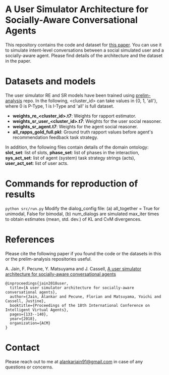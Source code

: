 # A User Simulator Architecture for Socially-Aware Conversational Agents
This repository contains the code and dataset for [this paper](https://dl.acm.org/citation.cfm?id=3267916). You can use it to simulate intent-level conversations between a social simulated user and a socially-aware agent. Please find details of the architecture and the dataset in the paper.

# Datasets and models
The user simulator RE and SR models have been trained using [prelim-analysis](https://github.com/alankarj/prelim-analysis) repo. In the following, <cluster_id> can take values in {0, 1, 'all'}, where 0 is P-Type, 1 is I-Type and 'all' is full dataset.
- **weights_re_<cluster_id>.t7**: Weights for rapport estimator.
- **weights_sr_user_<cluster_id>.t7**: Weights for the user social reasoner.
- **weights_sr_agent.t7**: Weights for the agent social reasoner.
- **all_rapps_gold_full.pkl**: Ground truth rapport values before agent's recommendation feedback task strategy.

In addition, the following files contain details of the domain ontology: **slot_set**: list of slots, **phase_set**: list of phases in the interaction, **sys_act_set**: list of agent (system) task strategy strings (acts), **user_act_set**: list of user acts.

# Commands for reproduction of results
`python src/run.py`
Modify the dialog_config file: (a) all_together = True for unimodal, False for bimodal, (b) num_dialogs are simulated max_iter times to obtain estimates (mean, std. dev.) of KL and CvM divergences.

# References
Please cite the following paper if you found the code or the datasets in this or the prelim-analysis repositories useful.

A. Jain, F. Pecune, Y. Matsuyama and J. Cassell, [A user simulator architecture for socially-aware conversational agents](https://dl.acm.org/citation.cfm?id=3267916)

```
@inproceedings{jain2018user,
  title={A user simulator architecture for socially-aware conversational agents},
  author={Jain, Alankar and Pecune, Florian and Matsuyama, Yoichi and Cassell, Justine},
  booktitle={Proceedings of the 18th International Conference on Intelligent Virtual Agents},
  pages={133--140},
  year={2018},
  organization={ACM}
}
```

# Contact
Please reach out to me at alankarjain91@gmail.com in case of any questions or concerns.
